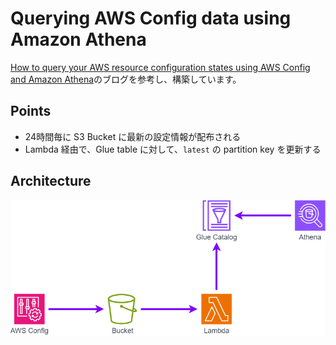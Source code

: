 # Querying AWS Config data using Amazon Athena
[How to query your AWS resource configuration states using AWS Config and Amazon Athena](https://aws.amazon.com/blogs/mt/how-to-query-your-aws-resource-configuration-states-using-aws-config-and-amazon-athena/)のブログを参考し、構築しています。


## Points
- 24時間毎に S3 Bucket に最新の設定情報が配布される
- Lambda 経由で、Glue table に対して、`latest` の partition key を更新する

## Architecture
![image](./doc/Architecture.png)